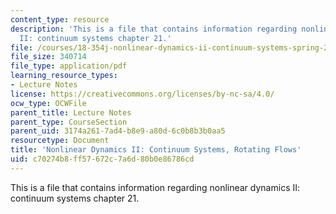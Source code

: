 ```yaml
---
content_type: resource
description: 'This is a file that contains information regarding nonlinear dynamics
  II: continuum systems chapter 21.'
file: /courses/18-354j-nonlinear-dynamics-ii-continuum-systems-spring-2015/c70274b8ff57672c7a6d80b0e86786cd_MIT18_354JS15_Ch21.pdf
file_size: 340714
file_type: application/pdf
learning_resource_types:
- Lecture Notes
license: https://creativecommons.org/licenses/by-nc-sa/4.0/
ocw_type: OCWFile
parent_title: Lecture Notes
parent_type: CourseSection
parent_uid: 3174a261-7ad4-b8e9-a80d-6c0b8b3b0aa5
resourcetype: Document
title: 'Nonlinear Dynamics II: Continuum Systems, Rotating Flows'
uid: c70274b8-ff57-672c-7a6d-80b0e86786cd
---
```

This is a file that contains information regarding nonlinear dynamics II: continuum systems chapter 21.